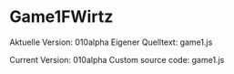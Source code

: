 Game1FWirtz
===========
Aktuelle Version: 010alpha
Eigener Quelltext: game1.js


Current Version: 010alpha
Custom source code: game1.js
